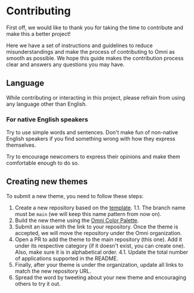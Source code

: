 # Contributing

First off, we would like to thank you for taking the time to contribute and make this a better project!

Here we have a set of instructions and guidelines to reduce misunderstandings and make the process of contributing to Omni as smooth as possible. We hope this guide makes the contribution process clear and answers any questions you may have.

## Language

While contributing or interacting in this project, please refrain from using any language other than English.

### For native English speakers

Try to use simple words and sentences. Don't make fun of non-native English speakers if you find something wrong with how they express themselves.

Try to encourage newcomers to express their opinions and make them comfortable enough to do so.

## Creating new themes

To submit a new theme, you need to follow these steps:

1. Create a new repository based on the [template](https://github.com/getomni/template).
   1.1. The branch name must be `main` (we will keep this name pattern from now on).
2. Build the new theme using the [Omni Color Palette](https://github.com/getomni/omni#color-palette).
3. Submit an issue with the link to your repository. Once the theme is accepted, we will move the repository under the Omni organization.
4. Open a PR to add the theme to the main repository (this one). Add it under its respective category (if it doesn't exist, you can create one). Also, make sure it is in alphabetical order.
   4.1. Update the total number of applications supported in the README.
5. Finally, after your theme is under the organization, update all links to match the new repository URL.
6. Spread the word by tweeting about your new theme and encouraging others to try it out.
